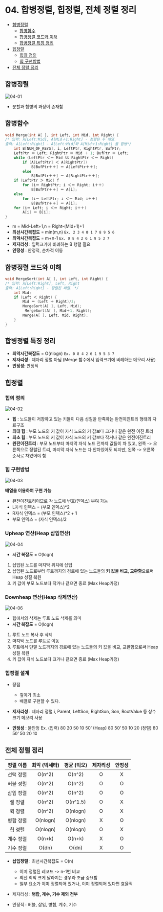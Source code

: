 # 04. 합병정렬, 힙정렬, 전체 정렬 정리

- [합병정렬](#합병정렬)
    - [합병함수](#합병함수)
    - [합병정렬 코드와 이해](#합벙정렬-코드와-이해)
    - [합병정렬 특징 정리](#합병정렬-특징-정리)
- [힙정렬](#힙정렬)
    - [힙의 정의](#힙의-정의)
    - [힙 구현방법](#힙-구현방법)
- [전체 정렬 정리](#전체-정렬-정리)

## 합병정렬

![04-01](img/04/04-01.png)

- 분할과 합병의 과정이 존재함

## 합병함수

```c
void Merge(int A[ ], int Left, int Mid, int Right) { 
/* 입력: A[Left:Mid], A[Mid＋1:Right] - 정렬된 두 배열.
출력: A[Left:Right] - A[Left:Mid]와 A[Mid＋1:Right] 를 합병*/
    int B[NUM_OF_KEYS], i, LeftPtr, RightPtr, BufPtr;
    LeftPtr ＝ Left; RightPtr ＝ Mid ＋ 1; BufPtr ＝ Left;
    while (LeftPtr ＜＝ Mid && RightPtr ＜＝ Right)
        if (A[LeftPtr] ＜ A[RightPtr])
            B[BufPtr＋＋] ＝ A[LeftPtr＋＋];
        else 
            B[BufPtr＋＋] ＝ A[RightPtr＋＋];
    if (LeftPtr ＞ Mid) f
        for (i＝ RightPtr; i ＜＝ Right; i＋＋)
            B[BufPtr＋＋] ＝ A[i];
    else 
        for (i＝ LeftPtr; i ＜＝ Mid; i＋＋)
            B[BufPtr＋＋] ＝ A[i];
    for (i＝ Left; i ＜＝ Right; i＋＋)
        A[i] ＝ B[i];
}
```
- m = Mid-Left+1,n = Right-(Mid+1)+1
- **최선시간복잡도** = min(m,n) `Ex. 2 3 4 0 1 7 8 9 5 6`
- **최악시간복잡도** = m+n-1 `Ex. 0 8 4 2 6 1 9 5 3 7`
- **제자리성** : 입력크기에 비례하는 B 행렬 필요
- **안정성** : 안정적, 순차적 이동

## 합병정렬 코드와 이해

```c
void MergeSort(int A[ ], int Left, int Right) { 
/* 입력: A[Left:Right], Left, Right
출력: A[Left:Right] - 정렬된 배열. */
    int Mid;
    if (Left ＜ Right) {
        Mid ＝ (Left ＋ Right)/2;
        MergeSort(A[ ], Left, Mid);
         MergeSort(A[ ], Mid＋1, Right);
        Merge(A[ ], Left, Mid, Right);
    } 
}
```
## 합병정렬 특징 정리
- **최악시간복잡도** = O(nlogn) `Ex. 0 8 4 2 6 1 9 5 3 7`
- **제자리성** : 제자리 정렬 아님
    (Merge 함수에서 입력크기에 비례하는 메모리 사용)
- **안정성**: 안정적

## 힙정렬

### 힙의 정의

![04-02](img/04/04-02.png)

- **힙** : 노드들이 저장하고 있는 키들이 다음 성질을 만족하는 완전이진트리 형태의 자료구조
- **최대 힙** : 부모 노드의 키 값이 자식 노드의 키 값보다 크거나 같은 완전 이진 트리
- **최소 힙** : 부모 노드의 키 값이 자식 노드의 키 값보다 작거나 같은 완전이진트리
- **완전이진트리** : 부모 노드부터 마지막 자식 노드 전까지 값들이 차 있고, 왼쪽 -> 오른쪽으로 정렬된 트리, 마지막 자식 노드는 다 안차있어도 되지만, 왼쪽 -> 오른쪽 순서로 차있어야 함

### 힙 구현방법

![04-03](img/04/04-03.png)

**배열을 이용하여 구현 가능**
- 완전이진트리이므로 각 노드에 번호(인덱스) 부여 가능
- L자식 인덱스 = (부모 인덱스)*2
- R자식 인덱스 = (부모 인덱스)*2 + 1
- 부모 인덱스 = (자식 인덱스)/2

### Upheap 연산(Heap 삽입연산)

![04-04](img/04/04-04.png)

- **시간 복잡도** = O(logn)

1. 삽입된 노드를 마지막 위치에 삽입
2. 삽입된 노드로부터 루트까지의 경로에 있는 노드들의 **키 값을 비교, 교환함**으로써 Heap 성질 복원
3. 키 값이 부모 노드보다 작거나 같으면 종료 (Max Heap가정)


### Downheap 연산(Heap 삭제연산)

![04-06](img/04/04-06.png)

- 힙에서의 삭제는 루트 노드 삭제를 의미
- **시간 복잡도** = O(logn)

1. 루트 노드 복사 후 삭제
2. 마지막 노드를 루트로 이동
3. 루트에서 단말 노드까지의 경로에 있는 노드들의 키 값을 비교, 교환함으로써 Heap 성질 복원
4. 키 값이 자식 노드보다 크거나 같으면 종료 (Max Heap가정)

### 힙정렬 설계

- 장점
    - 깊이가 최소
    - 배열로 구현할 수 있다.

- **제자리성** : 제자리 정렬
i, Parent, LeftSon, RightSon, Son,
RootValue 등 상수크기 메모리 사용
- **안정성** : 불안정
Ex. (입력) 80 20 50 10 50’
(Heap) 80 50’ 50 10 20
(정렬) 80 50’ 50 20 10

## 전체 정렬 정리

| 정렬 이름 | 최악 (빅세타) | 평균 (빅오) | 제자리성 | 안정성 |
|:---:|:---:|:---:|:---:|:---:|
| 선택 정렬 | O(n^2) | O(n^2) | O | X |
| 버블 정렬 | O(n^2) | O(n^2) | O | O |
| 삽입 정렬 | O(n^2) | O(n^2) | O | O |
| 쉘 정렬 | O(n^2) | O(n^1.5) | O | X |
| 퀵 정렬 | O(n^2) | O(nlogn) | O | X |
| 병합 정렬 | O(nlogn) | O(nlogn) | X | O |
| 힙 정렬 |  O(nlogn) | O(nlogn) | O | X |
| 계수 정렬 | O(n+k) | O(n+k) | X | O |
| 기수 정렬 | O(dn) | O(dn) | X | O |

- **삽입정렬** : 최선시간복잡도 = O(n)
    - 이미 정렬된 레코드 -> n-1번 비교
    - 최선 최악 크게 달라지는 경우라 조금 중요함
    - 일부 요소가 이미 정렬되어 있거나, 이미 정렬되어 있다면 효율적

- 제자리성 : **병합, 계수, 기수 제외 전부**
- 안정적 : 버블, 삽입, 병합, 계수, 기수